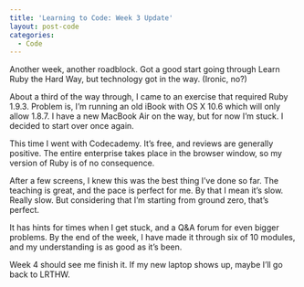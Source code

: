 ```yaml
---
title: 'Learning to Code: Week 3 Update'
layout: post-code
categories:
  - Code
---
```

Another week, another roadblock. Got a good start going through Learn Ruby the Hard Way, but technology got in the way. (Ironic, no?)

About a third of the way through, I came to an exercise that required Ruby 1.9.3. Problem is, I&#8217;m running an old iBook with OS X 10.6 which will only allow 1.8.7. I have a new MacBook Air on the way, but for now I&#8217;m stuck. I decided to start over once again.

This time I went with Codecademy. It&#8217;s free, and reviews are generally positive. The entire enterprise takes place in the browser window, so my version of Ruby is of no consequence.

After a few screens, I knew this was the best thing I&#8217;ve done so far. The teaching is great, and the pace is perfect for me. By that I mean it&#8217;s slow. Really slow. But considering that I&#8217;m starting from ground zero, that&#8217;s perfect.

It has hints for times when I get stuck, and a Q&A forum for even bigger problems. By the end of the week, I have made it through six of 10 modules, and my understanding is as good as it&#8217;s been.

Week 4 should see me finish it. If my new laptop shows up, maybe I&#8217;ll go back to LRTHW.